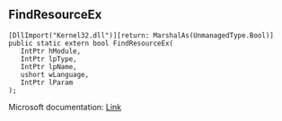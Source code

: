 ## FindResourceEx

```
[DllImport("Kernel32.dll")][return: MarshalAs(UnmanagedType.Bool)]
public static extern bool FindResourceEx(
   IntPtr hModule,
   IntPtr lpType,
   IntPtr lpName,
   ushort wLanguage,
   IntPtr lParam
);
```

Microsoft documentation: [Link](https://learn.microsoft.com/en-us/windows/win32/api/winbase/nf-winbase-findresourceexa)
